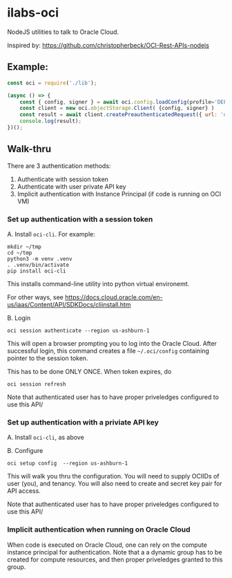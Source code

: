 # ilabs-oci

NodeJS utilities to talk to Oracle Cloud.

Inspired by: https://github.com/christopherbeck/OCI-Rest-APIs-nodejs

## Example:

```js
const oci = require('./lib');

(async () => {
    const { config, signer } = await oci.config.loadConfig(profile='DEFAULT');
    const client = new oci.objectStorage.Client( {config, signer} )
    const result = await client.createPreauthenticatedRequest({ url: 'oci://idtrhslgwwqi:tmp-storage/test.txt' });
    console.log(result);
})();
```

## Walk-thru

There are 3 authentication methods:

1. Authenticate with session token
2. Authenticate with user private API key
3. Implicit authentication with Instance Principal (if code is running on OCI VM)

### Set up authentication with a session token

A. Install `oci-cli`. For example:
   ```
   mkdir ~/tmp
   cd ~/tmp
   python3 -m venv .venv
   . .venv/bin/activate
   pip install oci-cli
   ```
   This installs command-line utility into python virtual environemt.

   For other ways, see https://docs.cloud.oracle.com/en-us/iaas/Content/API/SDKDocs/cliinstall.htm

B. Login
   ```
   oci session authenticate --region us-ashburn-1
   ```
   This will open a browser prompting you to log into the Oracle Cloud. After successful login, this command
   creates a file `~/.oci/config` containing pointer to the session token.

   This has to be done ONLY ONCE. When token expires, do
   ```
   oci session refresh
   ```

Note that authenticated user has to have proper priveledges configured to use this API/

### Set up authentication with a priviate API key

A. Install `oci-cli`, as above

B. Configure
   ```
   oci setup config  --region us-ashburn-1
   ```
   This will walk you thru the configuration. You will need to supply OCIIDs of user (you), and tenancy. You will
   also need to create and secret key pair for API access.

Note that authenticated user has to have proper priveledges configured to use this API/

### Implicit authentication when running on Oracle Cloud

When code is executed on Oracle Cloud, one can rely on the compute instance principal for authentication.
Note that a a dynamic group has to be created for compute resources, and then proper priveledges granted
to this group.